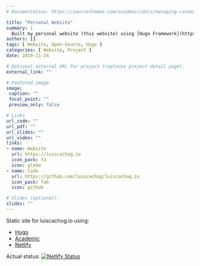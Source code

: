 ```yaml
---
# Documentation: https://sourcethemes.com/academic/docs/managing-content/

title: "Personal Website"
summary: |
  Built my personal website (this website) using [Hugo Framework](https://gohugo.io/), [Wowchemy theme](https://wowchemy.com/) and deploy it via [Netlify](https://www.netlify.com/). This website includes a blog section, a portfolio section, an accomplishment section and a digital garden section.
authors: []
tags: [ Website, Open-Source, Hugo ]
categories: [ Website, Project ]
date: 2019-11-24

# Optional external URL for project (replaces project detail page).
external_link: ""

# Featured image
image:
 caption: ""
 focal_point: ""
 preview_only: false

# Links
url_code: ""
url_pdf: ""
url_slides: ""
url_video: ""
links:
- name: Website
  url: https://luiscachog.io
  icon_pack: fa
  icon: globe
- name: Code
  url: https://github.com/luiscachog/luiscachog.io
  icon_pack: fab
  icon: github

# Slides (optional).
slides: ""
---
```


Static site for luiscachog.io using:

- [Hugo](http://gohugo.io/)
- [Academic](https://sourcethemes.com/academic/)
- [Netlify](https://netlify.com)

Actual status:
[![Netlify Status](https://api.netlify.com/api/v1/badges/ee03253e-7d3e-45ab-83b6-979d6963dfeb/deploy-status)](https://app.netlify.com/sites/luiscachog-io/deploys)

